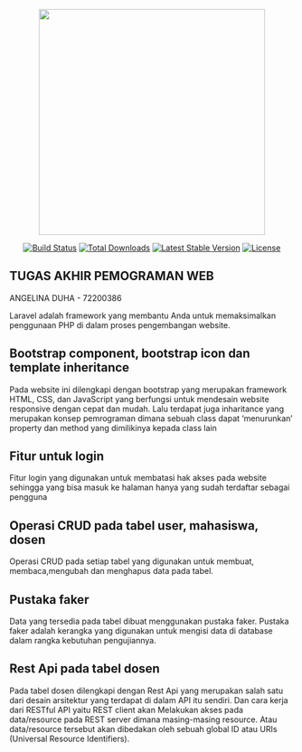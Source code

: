 <p align="center"><a href="https://laravel.com" target="_blank"><img src="https://raw.githubusercontent.com/laravel/art/master/logo-lockup/5%20SVG/2%20CMYK/1%20Full%20Color/laravel-logolockup-cmyk-red.svg" width="400"></a></p>

<p align="center">
<a href="https://travis-ci.org/laravel/framework"><img src="https://travis-ci.org/laravel/framework.svg" alt="Build Status"></a>
<a href="https://packagist.org/packages/laravel/framework"><img src="https://poser.pugx.org/laravel/framework/d/total.svg" alt="Total Downloads"></a>
<a href="https://packagist.org/packages/laravel/framework"><img src="https://poser.pugx.org/laravel/framework/v/stable.svg" alt="Latest Stable Version"></a>
<a href="https://packagist.org/packages/laravel/framework"><img src="https://poser.pugx.org/laravel/framework/license.svg" alt="License"></a>
</p>

## TUGAS AKHIR PEMOGRAMAN WEB

ANGELINA DUHA - 72200386

Laravel adalah framework yang membantu Anda untuk memaksimalkan penggunaan PHP di dalam proses pengembangan website. 

## Bootstrap component, bootstrap icon dan template inheritance
Pada website ini dilengkapi dengan bootstrap yang merupakan framework HTML, CSS, dan JavaScript yang berfungsi untuk mendesain website responsive dengan cepat dan mudah. Lalu terdapat juga inharitance yang merupakan konsep pemrograman dimana sebuah class dapat ‘menurunkan’ property dan method yang dimilikinya kepada class lain

## Fitur untuk login
Fitur login yang digunakan untuk membatasi hak akses pada website sehingga yang bisa masuk ke halaman hanya yang sudah terdaftar sebagai pengguna

## Operasi CRUD pada tabel user, mahasiswa, dosen
Operasi CRUD pada setiap tabel yang digunakan untuk membuat, membaca,mengubah dan menghapus data pada tabel.

## Pustaka faker
Data yang tersedia pada tabel dibuat menggunakan pustaka faker. Pustaka faker adalah kerangka yang digunakan untuk mengisi data di database dalam rangka kebutuhan pengujiannya.

## Rest Api pada tabel dosen
Pada tabel dosen dilengkapi dengan Rest Api yang merupakan salah satu dari desain arsitektur yang terdapat di dalam API itu sendiri. Dan cara kerja dari RESTful API yaitu REST client akan Melakukan akses pada data/resource pada REST server dimana masing-masing resource. Atau data/resource tersebut akan dibedakan oleh sebuah global ID atau URIs (Universal Resource Identifiers).
